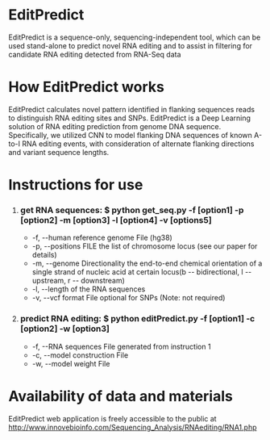 # EditPredict
EditPredict is a sequence-only, sequencing-independent tool, which can be used stand-alone to predict novel RNA editing and to assist in filtering for candidate RNA editing detected from RNA-Seq data
# How EditPredict works
EditPredict calculates novel pattern identified in flanking sequences reads to distinguish RNA editing sites and SNPs. EditPredict is a Deep Learning solution of RNA editing prediction from genome DNA sequence. Specifically, we utilized CNN to model flanking DNA sequences of known A-to-I RNA editing events, with consideration of alternate flanking directions and variant sequence lengths.
# Instructions for use
1. ### get RNA sequences: $ python get_seq.py -f [option1] -p [option2] -m [option3] -l [option4] -v [options5]
      * -f, --human reference genome File (hg38)
      * -p, --positions FILE the list of chromosome locus (see our paper for details)
      * -m, --genome Directionality the end-to-end chemical orientation of a single strand of nucleic acid at certain locus(b -- bidirectional, l -- upstream, r -- downstream)
      * -l, --length of the RNA sequences 
      * -v, --vcf format File optional for SNPs (Note: not required)


2. ### predict RNA editing: $ python editPredict.py -f [option1] -c [option2] -w [option3]
     * -f, --RNA sequences File generated from instruction 1 
     * -c, --model construction File 
     * -w, --model weight File

# Availability of data and materials
EditPredict web application is freely accessible to the public at http://www.innovebioinfo.com/Sequencing_Analysis/RNAediting/RNA1.php

